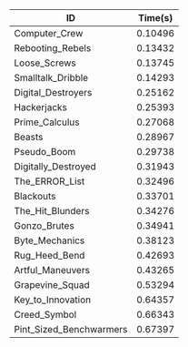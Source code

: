 |ID|Time(s)|
|-|-|
|Computer_Crew|0.10496|
|Rebooting_Rebels|0.13432|
|Loose_Screws|0.13745|
|Smalltalk_Dribble|0.14293|
|Digital_Destroyers|0.25162|
|Hackerjacks|0.25393|
|Prime_Calculus|0.27068|
|Beasts|0.28967|
|Pseudo_Boom|0.29738|
|Digitally_Destroyed|0.31943|
|The_ERROR_List|0.32496|
|Blackouts|0.33701|
|The_Hit_Blunders|0.34276|
|Gonzo_Brutes|0.34941|
|Byte_Mechanics|0.38123|
|Rug_Heed_Bend|0.42693|
|Artful_Maneuvers|0.43265|
|Grapevine_Squad|0.53294|
|Key_to_Innovation|0.64357|
|Creed_Symbol|0.66343|
|Pint_Sized_Benchwarmers|0.67397|
